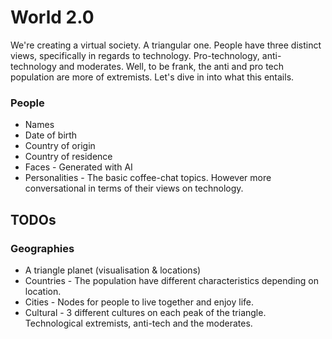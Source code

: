 # World 2.0

We're creating a virtual society. A triangular one. People have three distinct views, specifically in regards to technology. Pro-technology, anti-technology and moderates. Well, to be frank, the anti and pro tech population are more of extremists. Let's dive in into what this entails.

### People
* Names
* Date of birth
* Country of origin 
* Country of residence
* Faces - Generated with AI
* Personalities - The basic coffee-chat topics. However more conversational in terms of their views on technology. 


## TODOs
### Geographies
* A triangle planet (visualisation & locations)
* Countries - The population have different characteristics depending on location. 
* Cities - Nodes for people to live together and enjoy life.
* Cultural - 3 different cultures on each peak of the triangle. Technological extremists, anti-tech and the moderates. 
